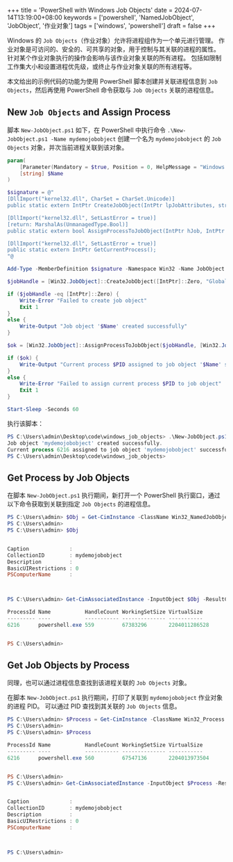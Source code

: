 +++
title = 'PowerShell with Windows Job Objects'
date = 2024-07-14T13:19:00+08:00
keywords = ['powershell', 'NamedJobObject', 'JobObject', '作业对象']
tags = ['windows', 'powershell']
draft = false
+++

Windows 的 `Job Objects`（作业对象）允许将进程组作为一个单元进行管理。 作业对象是可访问的、安全的、可共享的对象，用于控制与其关联的进程的属性。
针对某个作业对象执行的操作会影响与该作业对象关联的所有进程。 包括如限制工作集大小和设置进程优先级，或终止与作业对象关联的所有进程等。

本文给出的示例代码的功能为使用 PowerShell 脚本创建并关联进程信息到 `Job Objects`，然后再使用 PowerShell
命令获取与 `Job Objects` 关联的进程信息。

## New `Job Objects` and Assign Process

脚本 `New-JobObject.ps1` 如下，在 PowerShell 中执行命令 `.\New-JobObject.ps1 -Name mydemojobobject` 创建一个名为
`mydemojobobject` 的 `Job Objects` 对象，并次当前进程关联到该对象。

```powershell
param(
    [Parameter(Mandatory = $true, Position = 0, HelpMessage = "Windows Job Object Name")]
    [string] $Name
)

$signature = @"
[DllImport("kernel32.dll", CharSet = CharSet.Unicode)]
public static extern IntPtr CreateJobObject(IntPtr lpJobAttributes, string lpName);

[DllImport("kernel32.dll", SetLastError = true)]
[return: MarshalAs(UnmanagedType.Bool)]
public static extern bool AssignProcessToJobObject(IntPtr hJob, IntPtr hProcess);

[DllImport("kernel32.dll", SetLastError = true)]
public static extern IntPtr GetCurrentProcess();
"@

Add-Type -MemberDefinition $signature -Namespace Win32 -Name JobObject

$jobHandle = [Win32.JobObject]::CreateJobObject([IntPtr]::Zero, "Global\$Name")

if ($jobHandle -eq [IntPtr]::Zero) {
    Write-Error "Failed to create job object"
    Exit 1
}
else {
    Write-Output "Job object '$Name' created successfully"
}

$ok = [Win32.JobObject]::AssignProcessToJobObject($jobHandle, [Win32.JobObject]::GetCurrentProcess())

if ($ok) {
    Write-Output "Current process $PID assigned to job object '$Name' successfully"
}
else {
    Write-Error "Failed to assign current process $PID to job object"
    Exit 1
}

Start-Sleep -Seconds 60
```

执行该脚本：

```powershell
PS C:\Users\admin\Desktop\code\windows_job_objects> .\New-JobObject.ps1 -Name mydemojobobject
Job object 'mydemojobobject' created successfully.
Current process 6216 assigned to job object 'mydemojobobject' successfully.
PS C:\Users\admin\Desktop\code\windows_job_objects>
```

## Get Process by Job Objects

在脚本 `New-JobObject.ps1` 执行期间，新打开一个 PowerShell 执行窗口，通过以下命令获取到关联到指定 `Job Objects` 的进程信息。

```powershell
PS C:\Users\admin> $Obj = Get-CimInstance -ClassName Win32_NamedJobObject -Filter "CollectionID = 'mydemojobobject'"
PS C:\Users\admin>
PS C:\Users\admin> $Obj


Caption             :
CollectionID        : mydemojobobject
Description         :
BasicUIRestrictions : 0
PSComputerName      :



PS C:\Users\admin> Get-CimAssociatedInstance -InputObject $Obj -ResultClassName Win32_Process

ProcessId Name           HandleCount WorkingSetSize VirtualSize
--------- ----           ----------- -------------- -----------
6216      powershell.exe 559         67383296       2204011286528


PS C:\Users\admin>
```

## Get Job Objects by Process

同理，也可以通过进程信息查找到该进程关联的 `Job Objects` 对象。

在脚本 `New-JobObject.ps1` 执行期间，打印了关联到 `mydemojobobject` 作业对象的进程 PID。
可以通过 PID 查找到其关联的 `Job Objects` 信息。

```powershell
PS C:\Users\admin> $Process = Get-CimInstance -ClassName Win32_Process -Filter "ProcessId = 1436"
PS C:\Users\admin>
PS C:\Users\admin> $Process

ProcessId Name           HandleCount WorkingSetSize VirtualSize
--------- ----           ----------- -------------- -----------
6216      powershell.exe 560         67547136       2204013973504


PS C:\Users\admin>
PS C:\Users\admin> Get-CimAssociatedInstance -InputObject $Process -ResultClassName Win32_NamedJobObject


Caption             :
CollectionID        : mydemojobobject
Description         :
BasicUIRestrictions : 0
PSComputerName      :



PS C:\Users\admin>
```
